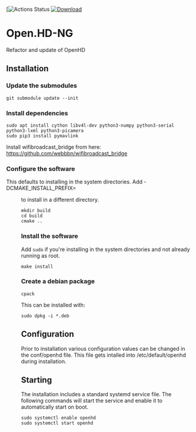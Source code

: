 [![Actions Status](https://github.com/OpenHD/Open.HD-NG/workflows/build-debs/badge.svg)  [ ![Download](https://api.bintray.com/packages/webbbn/openhd_test/Open.HD-NG/images/download.svg) ](https://bintray.com/webbbn/openhd_test/Open.HD-NG/_latestVersion)

# Open.HD-NG
Refactor and update of OpenHD

## Installation

### Update the submodules

~~~
git submodule update --init
~~~

### Install dependencies

~~~
sudo apt install cython libv4l-dev python3-numpy python3-serial python3-lxml python3-picamera
sudo pip3 install pymavlink
~~~

Install wifibroadcast_bridge from here: https://github.com/webbbn/wifibroadcast_bridge

### Configure the software

This defaults to installing in the system directories. Add -DCMAKE_INSTALL_PREFIX=<dir> to install in a different directory.

~~~
mkdir build
cd build
cmake ..
~~~

### Install the software

Add `sudo` if you're installing in the system directories and not already running as root.

~~~
make install
~~~

### Create a debian package

~~~
cpack
~~~

This can be installed with:

~~~
sudo dpkg -i *.deb
~~~

## Configuration

Prior to installation various configuration values can be changed in the conf/openhd file. This file gets intalled into /etc/default/openhd during installation.

## Starting

The installation includes a standard systemd service file. The following commands will start the service and enable it to automatically start on boot.

~~~
sudo systemctl enable openhd
sudo systemctl start openhd
~~~
